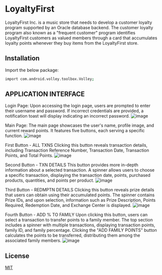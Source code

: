 # LoyaltyFirst

LoyaltyFirst Inc. is a music store that needs to develop a customer loyalty program supported by an Oracle database backend. The customer loyalty program also known as a "frequent customer" program identifies LoyaltyFirst customers as valued members through a card that accumulates loyalty points whenever they buy items from the LoyaltyFirst store. 

## Installation

Import the below package:

```bash
import com.android.volley.toolbox.Volley;
```

## APPLICATION INTERFACE
Login Page: 
Upon accessing the login page, users are prompted to enter their username and password. If incorrect credentials are provided, a notification toast will display indicating an incorrect password.
![image](https://github.com/rahulkumarmmmut/LoyaltyFirst1/assets/87722928/da103a6d-24cf-471e-8c11-f46bee8fb3da)

Main Page: 
The main page showcases the user's name, profile image, and current reward points. It features five buttons, each serving a specific function.
![image](https://github.com/rahulkumarmmmut/LoyaltyFirst1/assets/87722928/168612e9-428e-49d8-b9d3-cdecf337ba43)

First Button - ALL TXNS
Clicking this button reveals transaction details, including Transaction Reference Number, Transaction Date, Transaction Points, and Total Points.
![image](https://github.com/rahulkumarmmmut/LoyaltyFirst1/assets/87722928/ccbdb679-49cd-4e6c-a1e9-42f9241d98fb)

Second Button - TXN DETAILS
This button provides more in-depth information about a selected transaction. A spinner allows users to choose a specific transaction, displaying the transaction date, points, purchased products, quantities, and points per product.
![image](https://github.com/rahulkumarmmmut/LoyaltyFirst1/assets/87722928/87f91ef3-3c0f-4423-82b6-342d5ba260d0)

Third Button - REDMPTN DETAILS
Clicking this button reveals prize details that users can obtain using their accumulated points. The spinner contains Prize IDs, and upon selection, information such as Prize Description, Points Required, Redemption Date, and Exchange Center is displayed. 
![image](https://github.com/rahulkumarmmmut/LoyaltyFirst1/assets/87722928/b1df30a5-457b-4e34-b67e-17288623dc92)

Fourth Button - ADD % TO FAMILY
Upon clicking this button, users can select a transaction to transfer points to a family member. The top section includes a spinner with multiple transactions, displaying transaction points, family ID, and family percentage. Clicking the "ADD FAMILY POINTS" button calculates the points to be transferred, distributing them among the associated family members.
![image](https://github.com/rahulkumarmmmut/LoyaltyFirst1/assets/87722928/242c539f-7a82-4f36-8b7e-a89c975e8096)

## License

[MIT](https://choosealicense.com/licenses/mit/)
